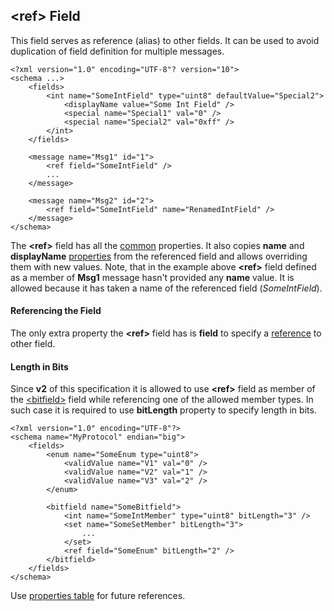 ## &lt;ref&gt; Field
This field serves as reference (alias) to other fields. It can be used 
to avoid duplication of field definition for multiple messages.
```
<?xml version="1.0" encoding="UTF-8"? version="10">
<schema ...>
    <fields>
        <int name="SomeIntField" type="uint8" defaultValue="Special2">
            <displayName value="Some Int Field" />
            <special name="Special1" val="0" />
            <special name="Special2" val="0xff" />
        </int>
    </fields>
    
    <message name="Msg1" id="1">
        <ref field="SomeIntField" />
        ...
    </message>
    
    <message name="Msg2" id="2">
        <ref field="SomeIntField" name="RenamedIntField" />
    </message>
</schema>
```
The **&lt;ref&gt;** field has all the [common](common.md) properties. It
also copies **name** and **displayName** [properties](../intro/properties.md)
from the referenced field and allows overriding them with new values.
Note, that in the example above **&lt;ref&gt;** field defined as a member of
**Msg1** message hasn't provided any **name** value. It is allowed because
it has taken a name of the referenced field (*SomeIntField*).

#### Referencing the Field
The only extra property the **&lt;ref&gt;** field has is **field** to 
specify a [reference](../intro/references.md) to other field.

#### Length in Bits
Since **v2** of this specification it is allowed to use **&lt;ref&gt;** field
as member of the [&lt;bitfield&gt;](bitfield.md) field while referencing one
of the allowed member types. In such case it is required to use **bitLength**
property to specify length in bits.
```
<?xml version="1.0" encoding="UTF-8"?>
<schema name="MyProtocol" endian="big">
    <fields>
        <enum name="SomeEnum type="uint8">
            <validValue name="V1" val="0" />
            <validValue name="V2" val="1" />
            <validValue name="V3" val="2" />
        </enum>
        
        <bitfield name="SomeBitfield">
            <int name="SomeIntMember" type="uint8" bitLength="3" />
            <set name="SomeSetMember" bitLength="3">
                ...
            </set>
            <ref field="SomeEnum" bitLength="2" />
        </bitfield>
    </fields>
</schema>
```


Use [properties table](../appendix/ref.md) for future references.
